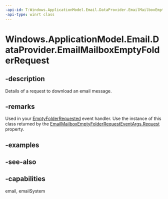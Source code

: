 ```yaml
---
-api-id: T:Windows.ApplicationModel.Email.DataProvider.EmailMailboxEmptyFolderRequest
-api-type: winrt class
---
```


<!-- Class syntax.
public class EmailMailboxEmptyFolderRequest : Windows.ApplicationModel.Email.DataProvider.IEmailMailboxEmptyFolderRequest
-->

# Windows.ApplicationModel.Email.DataProvider.EmailMailboxEmptyFolderRequest

## -description
Details of a request to download an email message.

## -remarks
Used in your [EmptyFolderRequested](emaildataproviderconnection_emptyfolderrequested.md) event handler. Use the instance of this class returned by the [EmailMailboxEmptyFolderRequestEventArgs.Request](emailmailboxemptyfolderrequesteventargs_request.md) property.

## -examples

## -see-also

## -capabilities
email, emailSystem

